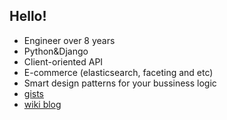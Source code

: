 ## Hello!

- Engineer over 8 years
- Python&Django
- Client-oriented API
- E-commerce (elasticsearch, faceting and etc)
- Smart design patterns for your bussiness logic
- [gists](https://gist.github.com/a1k89)
- [wiki blog](https://github.com/a1k89/blog/wiki)
